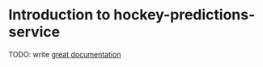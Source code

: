 # Introduction to hockey-predictions-service

TODO: write [great documentation](http://jacobian.org/writing/what-to-write/)
